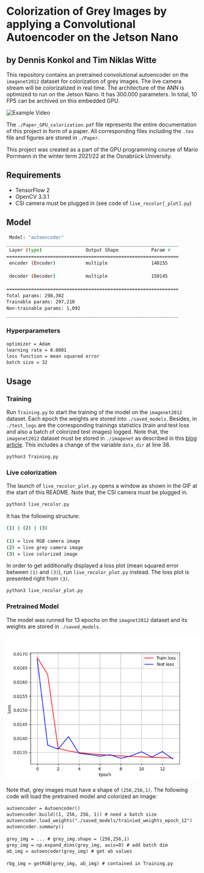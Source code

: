 # Colorization of Grey Images by applying a Convolutional Autoencoder on the Jetson Nano
## by Dennis Konkol and Tim Niklas Witte

This repository contains an pretrained convolutional autoencoder on the `imagenet2012` dataset 
for colorization of grey images.
The live camera stream will be colorizatized in real time.
The architecture of the ANN is optimized to run on the Jetson Nano.
It has 300.000 parameters.
In total, 10 FPS can be archived on this embedded GPU.

![Example Video](videoPresentation.gif)

The `./Paper_GPU_colorization.pdf` file represents the entire documentation of this project in form of a paper.
All corresponding files including the `.tex` file and figures are stored in `./Paper`.

This project was created as a part of the GPU programming course of Mario Porrmann in the winter term 2021/22 at the Osnabrück University.

## Requirements

- TensorFlow 2
- OpenCV 3.3.1
- CSI camera must be plugged in (see code of `live_recolor[_plot].py`)

## Model

```bash
 Model: "autoencoder"
_______________________________________________________________
 Layer (type)                Output Shape            Param #   
===============================================================
 encoder (Encoder)           multiple                148155    
                                                               
 decoder (Decoder)           multiple                150145    
                                                                 
===============================================================
Total params: 298,302
Trainable params: 297,210
Non-trainable params: 1,092
_______________________________________________________________
```

### Hyperparameters

```python3
optimizer = Adam
learning rate = 0.0001
loss function = mean squared error
batch size = 32
```

## Usage

### Training

Run `Training.py` to start the training of the model on the `imagenet2012` dataset.
Each epoch the weights are stored into `./saved_models`.
Besides, in `./test_logs` are the corresponding trainings statistics (train and test loss and also a batch of colorized test images) logged.
Note that, the `imagenet2012` dataset must be stored in `./imagenet` as described in this [blog article](https://medium.com/analytics-vidhya/how-to-train-a-neural-network-classifier-on-imagenet-using-tensorflow-2-ede0ea3a35ff).
This includes a change of the variable `data_dir` at line 38.

```bash
python3 Training.py
```

### Live colorization

The launch of `live_recolor_plot.py` opens a window as shown in the GIF at the start of this README.
Note that, the CSI camera must be plugged in.

```bash
python3 live_recolor.py
```

It has the following structure:

```bash
(1) | (2) | (3)

(1) = live RGB camera image
(2) = live grey camera image
(3) = live colorized image
```

In order to get additionally displayed a loss plot (mean squared error between `(1)` and `(3)`),
run `live_recolor_plot.py` instead.
The loss plot is presented right from `(3)`.

```bash
python3 live_recolor_plot.py
```

### Pretrained Model

The model was runned for 13 epochs on the `imagnet2012` dataset and its weights are stored in `./saved_models`.

![Train and test loss](./Plots/TrainTestLossPlot.png)

Note that, grey images must have a shape of `(256,256,1)`.
The following code will load the pretrained model and colorized an image:

```python3
autoencoder = Autoencoder()
autoencoder.build((1, 256, 256, 1)) # need a batch size
autoencoder.load_weights("./saved_models/trainied_weights_epoch_12")
autoencoder.summary()

grey_img = ... # grey_img.shape = (256,256,1)
grey_img = np.expand_dims(grey_img, axis=0) # add batch dim
ab_img = autoencoder(grey_img) # get ab values

rbg_img = getRGB(grey_img, ab_img) # contained in Training.py
```
